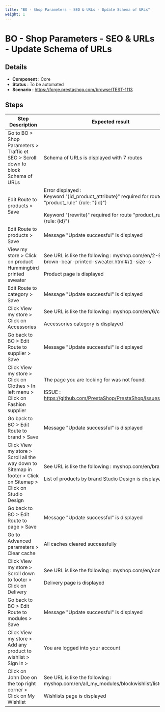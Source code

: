 ```yaml
---
title: "BO - Shop Parameters - SEO & URLs - Update Schema of URLs"
weight: 1
---
```


# BO - Shop Parameters - SEO & URLs - Update Schema of URLs
## Details
* **Component** : Core
* **Status** : To be automated
* **Scenario** : https://forge.prestashop.com/browse/TEST-1113

## Steps
| Step Description | Expected result |
| ----- | ----- |
| Go to BO > Shop Parameters > Traffic et SEO > Scroll down to block Schema of URLs | Schema of URLs is displayed with 7 routes |
| Edit Route to products > Save | Error displayed :<br>Keyword "{id_product_attribute}" required for route "product_rule" (rule: "{id}")<br><br>Keyword "{rewrite}" required for route "product_rule" (rule: {id}") |
| Edit Route to products > Save | Message "Update successful" is displayed |
| View my store > Click on product Hummingbird printed sweater | See URL is like the following : myshop.com/en/2-9-brown-bear-printed-sweater.html#/1-size-s<br><br>Product page is displayed |
| Edit Route to category > Save | Message "Update successful" is displayed |
| Click View my store > Click on Accessories | See URL is like the following : myshop.com/en/6/cat<br><br>Accessories category is displayed |
| Go back to BO > Edit Route to supplier > Save | Message "Update successful" is displayed |
| Click View my store > Click on Clothes > In left menu > Click on Fashion supplier | The page you are looking for was not found.<br><br>ISSUE : https://github.com/PrestaShop/PrestaShop/issues/27716 |
| Go back to BO > Edit Route to brand > Save | Message "Update successful" is displayed |
| Click View my store > Scroll all the way down to Sitemap in footer > Click on Sitemap > Click on Studio Design | See URL is like the following : myshop.com/en/brand/1<br><br>List of products by brand Studio Design is displayed |
| Go back to BO > Edit Route to page > Save | Message "Update successful" is displayed |
| Go to Advanced parameters > Clear cache | All caches cleared successfully |
| Click View my store > Scroll down to footer > Click on Delivery | See URL is like the following : myshop.com/en/content/1<br><br>Delivery page is displayed |
| Go back to BO > Edit Route to modules > Save | Message "Update successful" is displayed |
| Click View my store > Add any product to wishlist > Sign In > | You are logged into your account |
| Click on John Doe on the top right corner > Click on My Wishlist | See URL is like the following : myshop.com/en/all_my_modules/blockwishlist/lists<br><br>Wishlists page is displayed |
